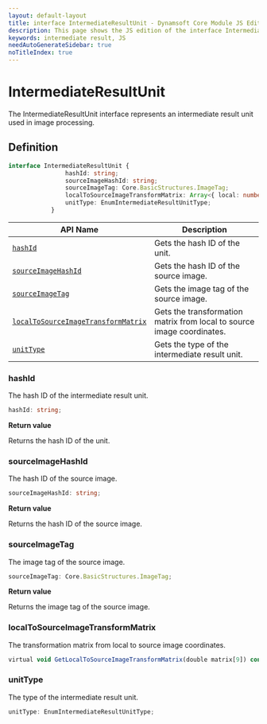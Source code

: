 ```yaml
---
layout: default-layout
title: interface IntermediateResultUnit - Dynamsoft Core Module JS Edition API Reference
description: This page shows the JS edition of the interface IntermediateResultUnit in Dynamsoft Core Module.
keywords: intermediate result, JS
needAutoGenerateSidebar: true
noTitleIndex: true
---
```


# IntermediateResultUnit

The IntermediateResultUnit interface represents an intermediate result unit used in image processing.

## Definition

```typescript
interface IntermediateResultUnit {
                hashId: string;
                sourceImageHashId: string;
                sourceImageTag: Core.BasicStructures.ImageTag;
                localToSourceImageTransformMatrix: Array<{ local: number, source: number }>;
                unitType: EnumIntermediateResultUnitType;
            }
```


| API Name               | Description |
|----------------------|-------------|
| [`hashId`](#hashId) | Gets the hash ID of the unit.|
| [`sourceImageHashId`](#sourceImageHashId) | Gets the hash ID of the source image. |
| [`sourceImageTag`](#sourceImageTag) | Gets the image tag of the source image. |
| [`localToSourceImageTransformMatrix`](#localToSourceImageTransformMatrix) | Gets the transformation matrix from local to source image coordinates. |
| [`unitType`](#unitType) | Gets the type of the intermediate result unit. |

### hashId

The hash ID of the intermediate result unit.

```typescript
hashId: string;
```

**Return value**

Returns the hash ID of the unit. 

### sourceImageHashId

The hash ID of the source image.

```typescript
sourceImageHashId: string;
```

**Return value**

Returns the hash ID of the source image.

### sourceImageTag

The image tag of the source image.

```typescript
sourceImageTag: Core.BasicStructures.ImageTag;
```

**Return value**

Returns the image tag of the source image.

### localToSourceImageTransformMatrix

The transformation matrix from local to source image coordinates.

```typescript
virtual void GetLocalToSourceImageTransformMatrix(double matrix[9]) const
```

### unitType

The type of the intermediate result unit.

```typescript
unitType: EnumIntermediateResultUnitType;
```
